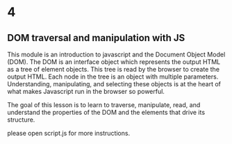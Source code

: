 # 4
## DOM traversal and manipulation with JS

This module is an introduction to javascript and the Document Object Model (DOM). The DOM is an interface object which represents the output HTML as a tree of element objects. This tree is read by the browser to create the output HTML. Each node in the tree is an object with multiple parameters. Understanding, manipulating, and selecting these objects is at the heart of what makes Javascript run in the browser so powerful. 

The goal of this lesson is to learn to traverse, manipulate, read, and understand the properties of the DOM and the elements that drive its structure.

please open script.js for more instructions.